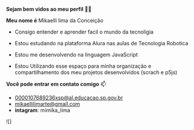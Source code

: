 **Sejam bem vidos ao meu perfil** 💜💗

**Meu nome é** Mikaelli lima da Conceição 

- Consigo entender e aprender facil o mundo da tecnoligia

- Estou estudando na plataforma Alura
nas aulas de Tecnologia Robotica

- Estou me desenvolvendo na linguagem JavaScript

- Estou Utilizando esse espaço para minha organização e compartilhamento dos meu projetos desenvolvidos (scrach e p5js)

**Você pode entrar em contato comigo** 📫

- 0000107689236xsp@al.educacao.sp.gov.br
- mikaellilimarte@gmail.com
- **intagram**: mimika_lima

![]

